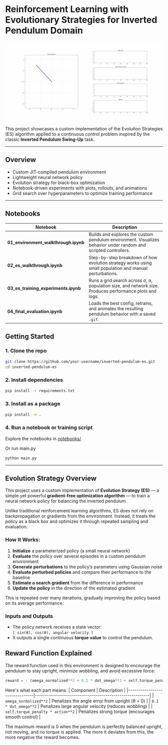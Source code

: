 # Reinforcement Learning with Evolutionary Strategies for Inverted Pendulum Domain

<p align="center">
  <img src="figs/trained_pendulum_with_metrics.gif" alt="Trained Pendulum GIF" width="1000"/>
</p>

This project showcases a custom implementation of the Evolution Strategies (ES) algorithm applied to a continuous control problem inspired by the classic **Inverted Pendulum Swing-Up** task.

---

## Overview

- Custom JIT-compiled pendulum environment
- Lightweight neural network policy
- Evolution strategy for black-box optimization
- Notebook-driven experiments with plots, rollouts, and animations
- Grid search over hyperparameters to optimize training performance

---

## Notebooks

| Notebook | Description |
|----------|-------------|
| **01_environment_walkthrough.ipynb** | Builds and explores the custom pendulum environment. Visualizes behavior under random and scripted controllers. |
| **02_es_walkthrough.ipynb** | Step-by-step breakdown of how evolution strategy works using small population and manual perturbations. |
| **03_es_training_experiments.ipynb** | Runs a grid search across σ, α, population size, and network size. Produces performance plots and logs. |
| **04_final_evaluation.ipynb** | Loads the best config, retrains, and animates the resulting pendulum behavior with a saved `.gif`. |


## Getting Started

### 1. Clone the repo

```bash
git clone https://github.com/your-username/inverted-pendulum-es.git
cd inverted-pendulum-es
```

### 2. Install dependencies

```bash
pip install -r requirements.txt
```

### 3. Install as a package

```bash
pip install -e .
```

### 4. Run a notebook or training script

Explore the notebooks in [notebooks/](notebooks/)

Or run main.py

```bash
python main.py
```

--- 

## Evolution Strategy Overview

This project uses a custom implementation of **Evolution Strategy (ES)** — a simple yet powerful **gradient-free optimization algorithm** — to train a neural network policy for balancing the inverted pendulum.

Unlike traditional reinforcement learning algorithms, ES does not rely on backpropagation or gradients from the environment. Instead, it treats the policy as a black box and optimizes it through repeated sampling and evaluation.

### How It Works:

1. **Initialize** a parameterized policy (a small neural network)
2. **Evaluate** the policy over several episodes in a custom pendulum environment
3. **Generate perturbations** to the policy’s parameters using Gaussian noise
4. **Evaluate perturbed policies** and compare their performance to the baseline
5. **Estimate a search gradient** from the difference in performance
6. **Update the policy** in the direction of the estimated gradient

This is repeated over many iterations, gradually improving the policy based on its average performance.

### Inputs and Outputs

- The policy network receives a state vector:  
  `[ sin(θ), cos(θ), angular velocity ]`
- It outputs a single continuous **torque value** to control the pendulum.


## Reward Function Explained

The reward function used in this environment is designed to encourage the pendulum to stay upright, minimize wobbling, and avoid excessive force:

```python
reward = - (omega_normalized**2 + 0.1 * dot_omega**2 + self.torque_penalty * action**2)
```
Here's what each part means:
| Component                      | Description                                             |
|-------------------------------|---------------------------------------------------------|
| `omega_normalized**2`         | Penalizes the angle error from upright (θ = 0)          |
| `0.1 * dot_omega**2`          | Penalizes large angular velocity (reduces wobbling)     |
| `self.torque_penalty * action**2`           | Penalizes strong torque (encourages smooth control)     |



The maximum reward is 0 when the pendulum is perfectly balanced upright, not moving, and no torque is applied. The more it deviates from this, the more negative the reward becomes.